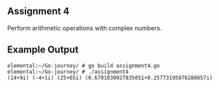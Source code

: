 ## Assignment 4
Perform arithmetic operations with complex numbers.

## Example Output
```terminal_session
elemental:~/Go-journey/ # go build assignment4.go
elemental:~/Go-journey/ # ./assignment4
(14+9i) (-4+1i) (25+65i) (0.6701030927835051+0.25773195876288657i)
```
